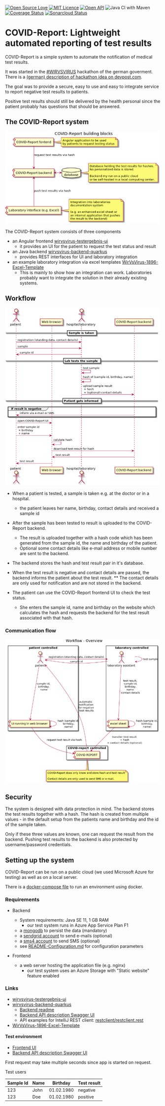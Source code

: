 [![Open Source Love](https://badges.frapsoft.com/os/v2/open-source.png?v=103)](https://github.com/ellerbrock/open-source-badges/)
[![MIT Licence](https://badges.frapsoft.com/os/mit/mit.png?v=103)](https://opensource.org/licenses/mit-license.php)
[![Open API](https://img.shields.io/badge/Documentation-Open_API-green)](https://covid-report-be-qa.azurewebsites.net/swagger-ui/)
![Java CI with Maven](https://github.com/COVID-Report/wirvsvirus-backend-quarkus/workflows/Java%20CI%20with%20Maven/badge.svg) [![Coverage Status](https://coveralls.io/repos/github/COVID-Report/wirvsvirus-backend-quarkus/badge.svg?branch=feature/issue3-add-missing-functionality)](https://coveralls.io/github/COVID-Report/wirvsvirus-backend-quarkus?branch=master) [![Sonarcloud Status](https://sonarcloud.io/api/project_badges/measure?project=com.lapots.breed.judge:judge-rule-engine&metric=alert_status)](https://sonarcloud.io/dashboard?id=COVID-Report_wirvsvirus-backend-quarkus)



# COVID-Report: Lightweight automated reporting of test results

COVID-Report is a simple system to automate the notification of medical test results.

It was started in the [#WIRVSVIRUS](https://wirvsvirus.org/) hackathon of the german goverment.
There is a [(german) description of hackathon idea on devpost.com](https://devpost.com/software/1986-kommunikation-von-testergebnissen).

The goal was to provide a secure, easy to use and easy to integrate service to report negative test results to patients.

Positive test results should still be delivered by the health personal since the patient probably has questions that should be answered.

## The COVID-Report system

![Building blocks](images/building_blocks.png)

The COVID-Report system consists of three components

* an Angular frontend [wirvsvirus-testergebnis-ui](https://github.com/COVID-Report/wirvsvirus-testergebnis-ui)
   * it provides an UI for the patient to request the test status and result
* an Java backend [wirvsvirus-backend-quarkus](https://github.com/COVID-Report/wirvsvirus-backend-quarkus)
   * provides REST interfaces for UI and laboratory integration
* an example laboratory integration via excel templates [WirVsVirus-1896-Excel-Template](https://github.com/COVID-Report/WirVsVirus-1896-Excel-Template)
   * This is mainly to show how an integration can work. 
   Laboratories probably want to integrate the solution in their already existing systems.
   
## Workflow

![Workflow](images/workflow_sequence.png)

* When a patient is tested, a sample is taken e.g. at the doctor or in a hospital. 
   * the patient leaves her name, birthday, contact details and received a sample id

* After the sample has been tested to result is uploaded to the COVID-Report backend.
   * The result is uploaded together with a hash code which has been generated from the sample id, 
   the name and birthday of the patient.
   * Optional some contact details like e-mail address or mobile number are sent to the backend.

* The backend stores the hash and test result pair in it's database.
* When the test result is negative and contact details are passed,
the backend informs the patient about the test result.
** The contact details are only used for notification and are not stored in the backend.
* The patient can use the COVID-Report frontend UI to check the test status.
   * She enters the sample id, name and birthday on the website which calculates the hash and requests the backend 
for the test result associated with that hash.


### Communication flow
![Workflow](images/workflow.png)

## Security

The system is designed with data protection in mind. The backend stores the test results together with a hash.
The hash is created from multiple values - in the default setup from the patients name and birthday 
and the id of the sample taken. 

Only if these three values are known, one can request the result from the backend.
Pushing test results to the backend is also protected by username/password credentials.

## Setting up the system

COVID-Report can be run on a public cloud (we used Microsoft Azure for testing) as well as 
on a local server.

There is a [docker-compose file](https://github.com/COVID-Report/wirvsvirus-compose) to run an environment using docker.
 
### Requirements

* Backend
  * System requirements: Java SE 11, 1 GB RAM 
     * our test system runs in Azure App Service Plan F1
  * a [mongodb](https://www.mongodb.com/) to persist the data (mandatory)
  * a [sendgrid account](https://app.sendgrid.com/) to send e-mails (optional)
  * a [sms4 account](https://www.sms4.de) to send SMS (optional)
  * see [README-Configuration.md](README-Configuration.md) for configuration parameters
  
* Frontend
  * a web server hosting the application file (e.g. nginx)
     * our test system uses an Azure Storage with "Static website" feature enabled
     

### Links

* [wirvsvirus-testergebnis-ui](https://github.com/COVID-Report/wirvsvirus-testergebnis-ui)
* [wirvsvirus-backend-quarkus](https://github.com/COVID-Report/wirvsvirus-backend-quarkus)
    * [Backend readme](https://github.com/COVID-Report/wirvsvirus-backend-quarkus/README-Backend.md)
    * [Backend API description Swagger UI](https://joemat-crtest.azurewebsites.net/swagger-ui/)
    * API examples for IntelliJ REST client: [restclient/restclient.rest](restclient/restclient.rest)
* [WirVsVirus-1896-Excel-Template](https://github.com/COVID-Report/WirVsVirus-1896-Excel-Template)

#### Test environment 

* [Frontend UI](https://covidreportuitest.z6.web.core.windows.net/index.html)
* [Backend API description Swagger UI](https://joemat-crtest.azurewebsites.net/swagger-ui/)

First request may take multiple seconds since app is started on request.

Test users

|Sample Id | Name |    Birthday | Test result |
|----------|------|-------------|-------------|
|    123   | John |  01.02.1980 | negative    |
|    123   |  Doe |  01.02.1980 | positive    |
